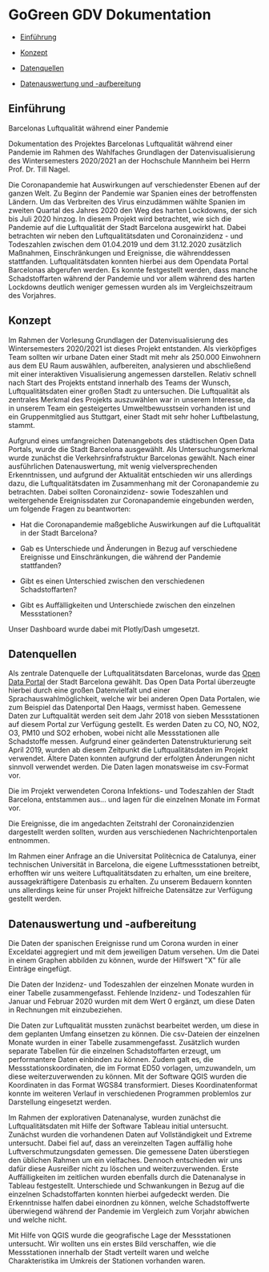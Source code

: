 # GoGreen GDV Dokumentation

* [Einführung](#einführung)

* [Konzept](#konzept)

* [Datenquellen](#datenquellen)

* [Datenauswertung und -aufbereitung](#datenauswertung)


## <a name="einführung"></a> Einführung 
Barcelonas Luftqualität während einer Pandemie

Dokumentation des Projektes Barcelonas Luftqualität während einer Pandemie im Rahmen des Wahlfaches Grundlagen der Datenvisualisierung des Wintersemesters 2020/2021 an der Hochschule Mannheim bei Herrn Prof. Dr. Till Nagel.

Die Coronapandemie hat Auswirkungen auf verschiedenster Ebenen auf der ganzen Welt. Zu Beginn der Pandemie war Spanien eines der betroffensten Ländern. Um das Verbreiten des Virus einzudämmen wählte Spanien im zweiten Quartal des Jahres 2020 den Weg des harten Lockdowns, der sich bis Juli 2020 hinzog. In diesem Projekt wird betrachtet, wie sich die Pandemie auf die Luftqualität der Stadt Barcelona ausgewirkt hat. Dabei betrachten wir neben den Luftqualitätsdaten und Coronainzidenz - und Todeszahlen zwischen dem 01.04.2019 und dem 31.12.2020 zusätzlich Maßnahmen, Einschränkungen und Ereignisse, die währenddessen stattfanden. Luftqualitätsdaten konnten hierbei aus dem Opendata Portal Barcelonas abgerufen werden. Es konnte festgestellt werden, dass manche Schadstoffarten während der Pandemie und vor allem während des harten Lockdowns deutlich weniger gemessen wurden als im Vergleichszeitraum des Vorjahres.

## <a name="konzept"></a> Konzept 

Im Rahmen der Vorlesung Grundlagen der Datenvisualisierung des Wintersemesters 2020/2021 ist dieses Projekt entstanden. Als vierköpfiges Team sollten wir urbane Daten einer Stadt mit mehr als 250.000 Einwohnern aus dem EU Raum auswählen, aufbereiten, analysieren und abschließend mit einer interaktiven Visualisierung angemessen darstellen. Relativ schnell nach Start des Projekts entstand innerhalb des Teams der Wunsch, Luftqualitätsdaten einer großen Stadt zu untersuchen. Die Luftqualität als zentrales Merkmal des Projekts auszuwählen war in unserem Interesse, da in unserem Team ein gesteigertes Umweltbewusstsein vorhanden ist und ein Gruppenmitglied aus Stuttgart, einer Stadt mit sehr hoher Luftbelastung, stammt.

Aufgrund eines umfangreichen Datenangebots des städtischen Open Data Portals, wurde die Stadt Barcelona ausgewählt. Als Untersuchungsmerkmal wurde zunächst die Verkehrsinfrafstruktur Barcelonas gewählt. Nach einer ausführlichen Datenauswertung, mit wenig vielversprechenden Erkenntnissen, und aufgrund der Aktualität entschieden wir uns allerdings dazu, die Luftqualitätsdaten im Zusammenhang mit der Coronapandemie zu betrachten. Dabei sollten Coronainzidenz- sowie Todeszahlen und weitergehende Ereignissdaten zur Coronapandemie eingebunden werden, um folgende Fragen zu beantworten:

* Hat die Coronapandemie maßgebliche Auswirkungen auf die Luftqualität in der Stadt Barcelona?

* Gab es Unterschiede und Änderungen in Bezug auf verschiedene Ereignisse und Einschränkungen, die während der Pandemie stattfanden?

* Gibt es einen Unterschied zwischen den verschiedenen Schadstoffarten?

* Gibt es Auffälligkeiten und Unterschiede zwischen den einzelnen Messstationen?

Unser Dashboard wurde dabei mit Plotly/Dash umgesetzt.

## <a name="datenquellen"></a> Datenquellen 
Als zentrale Datenquelle der Luftqualitätsdaten Barcelonas, wurde das [Open Data Portal](https://opendata-ajuntament.barcelona.cat/data/en/dataset) der Stadt Barcelona gewählt. Das Open Data Portal überzeugte hierbei durch eine großen Datenvielfalt und einer Sprachauswahlmöglichkeit, welche wir bei anderen Open Data Portalen, wie zum Beispiel das Datenportal Den Haags, vermisst haben. Gemessene Daten zur Luftqualität werden seit dem Jahr 2018 von sieben Messstationen auf diesem Portal zur Verfügung gestellt. Es werden Daten zu CO, NO, NO2, O3, PM10 und SO2 erhoben, wobei nicht alle Messstationen alle Schadstoffe messen. Aufgrund einer geänderten Datenstrukturierung seit April 2019, wurden ab diesem Zeitpunkt die Luftqualitätsdaten im Projekt verwendet. Ältere Daten konnten aufgrund der erfolgten Änderungen nicht sinnvoll verwendet werden. Die Daten lagen monatsweise im csv-Format vor.

Die im Projekt verwendeten Corona Infektions- und Todeszahlen der Stadt Barcelona, entstammen aus... und lagen für die einzelnen Monate im Format vor.

Die Ereignisse, die im angedachten Zeitstrahl der Coronainzidenzien dargestellt werden sollten, wurden aus verschiedenen Nachrichtenportalen entnommen.

Im Rahmen einer Anfrage an die Universitat Politècnica de Catalunya, einer technischen Universität in Barcelona, die eigene Luftmessstationen betreibt, erhofften wir uns weitere Luftqualitätsdaten zu erhalten, um eine breitere, aussagekräftigere Datenbasis zu erhalten. Zu unserem Bedauern konnten uns allerdings keine für unser Projekt hilfreiche Datensätze zur Verfügung gestellt werden.

## <a name="datenauswertung"></a> Datenauswertung und -aufbereitung 

Die Daten der spanischen Ereignisse rund um Corona wurden in einer Exceldatei aggregiert und mit dem jeweiligen Datum versehen. Um die Datei in einem Graphen abbilden zu können, wurde der Hilfswert "X" für alle Einträge eingefügt.

Die Daten der Inzidenz- und Todeszahlen der einzelnen Monate wurden in einer Tabelle zusammengefasst. Fehlende Inzidenz- und Todeszahlen für Januar und Februar 2020 wurden mit dem Wert 0 ergänzt, um diese Daten in Rechnungen mit einzubeziehen.

Die Daten zur Luftqualität mussten zunächst bearbeitet werden, um diese in dem geplanten Umfang einsetzen zu können. Die csv-Dateien der einzelnen Monate wurden in einer Tabelle zusammengefasst. Zusätzlich wurden separate Tabellen für die einzelnen Schadstoffarten erzeugt, um performantere Daten einbinden zu können. Zudem galt es, die Messstationskoordinaten, die im Format ED50 vorlagen, umzuwandeln, um diese weiterzuverwenden zu können. Mit der Software QGIS wurden die Koordinaten in das Format WGS84 transformiert. Dieses Koordinatenformat konnte im weiteren Verlauf in verschiedenen Programmen problemlos zur Darstellung eingesetzt werden.

Im Rahmen der explorativen Datenanalyse, wurden zunächst die Luftqualitätsdaten mit Hilfe der Software Tableau initial untersucht. Zunächst wurden die vorhandenen Daten auf Vollständigkeit und Extreme untersucht. Dabei fiel auf, dass an vereinzelten Tagen auffällig hohe Luftverschmutzungsdaten gemessen. Die gemessene Daten überstiegen den üblichen Rahmen um ein vielfaches. Dennoch entschieden wir uns dafür diese Ausreißer nicht zu löschen und weiterzuverwenden. Erste Auffälligkeiten im zeitlichen wurden ebenfalls durch die Datenanalyse in Tableau festgestellt. Unterschiede und Schwankungen in Bezug auf die einzelnen Schadstoffarten konnten hierbei aufgedeckt werden. Die Erkenntnisse halfen dabei einordnen zu können, welche Schadstoffwerte überwiegend während der Pandemie im Vergleich zum Vorjahr abwichen und welche nicht.

Mit Hilfe von QGIS wurde die geografische Lage der Messstationen untersucht. Wir wollten uns ein erstes Bild verschaffen, wie die Messstationen innerhalb der Stadt verteilt waren und welche Charakteristika im Umkreis der Stationen vorhanden waren.






